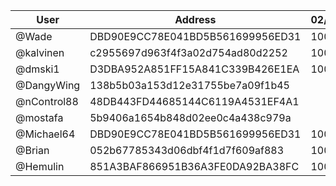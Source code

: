 | User      | Address | 02/11 | 09/11 | 16/11 | 23/11 | 30/11 |
|-----------| -------- | -------- |-------|-------|-------|-------|
| @Wade | DBD90E9CC78E041BD5B561699956ED31	| 1000 |  | 1000  |  | 1000 |
| @kalvinen | c2955697d963f4f3a02d754ad80d2252 | 1000 |  | 1000 | 1000 |  |
| @dmski1 | D3DBA952A851FF15A841C339B426E1EA | 1000 |  | 1000 |1000 |1000 | 
| @DangyWing | 138b5b03a153d12e31755be7a09f1b45 |  |  | 1000 |  |  |
| @nControl88 | 48DB443FD44685144C6119A4531EF4A1 |  | 1000 | 1000  |
| @mostafa | 5b9406a1654b848d02ee0c4a438c979a |  |  |  | 1000 | 1000 |
| @Michael64 | DBD90E9CC78E041BD5B561699956ED31	| 1000 | 1000 | 1000 | 1000 | 1000 |
| @Brian | 052b67785343d06dbf4f1d7f609af883 | 1000 | 1000 | 1000 | 1000 | |
| @Hemulin | 851A3BAF866951B36A3FE0DA92BA38FC | 1000 | 1000 | 1000 | 1000 | |
